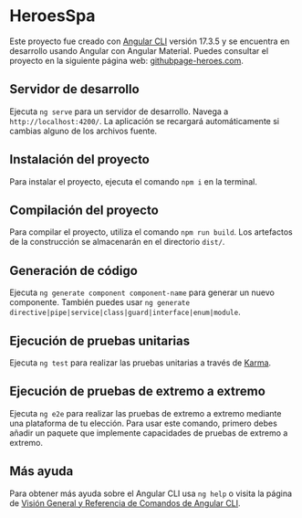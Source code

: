 # HeroesSpa

Este proyecto fue creado con [Angular CLI](https://github.com/angular/angular-cli) versión 17.3.5 y se encuentra en desarrollo usando Angular con Angular Material. Puedes consultar el proyecto en la siguiente página web: [githubpage-heroes.com](https://camilovista2010.github.io/heroes-spa/dashboard).

## Servidor de desarrollo

Ejecuta `ng serve` para un servidor de desarrollo. Navega a `http://localhost:4200/`. La aplicación se recargará automáticamente si cambias alguno de los archivos fuente.

## Instalación del proyecto

Para instalar el proyecto, ejecuta el comando `npm i` en la terminal.

## Compilación del proyecto

Para compilar el proyecto, utiliza el comando `npm run build`. Los artefactos de la construcción se almacenarán en el directorio `dist/`.

## Generación de código

Ejecuta `ng generate component component-name` para generar un nuevo componente. También puedes usar `ng generate directive|pipe|service|class|guard|interface|enum|module`.

## Ejecución de pruebas unitarias

Ejecuta `ng test` para realizar las pruebas unitarias a través de [Karma](https://karma-runner.github.io).

## Ejecución de pruebas de extremo a extremo

Ejecuta `ng e2e` para realizar las pruebas de extremo a extremo mediante una plataforma de tu elección. Para usar este comando, primero debes añadir un paquete que implemente capacidades de pruebas de extremo a extremo.

## Más ayuda

Para obtener más ayuda sobre el Angular CLI usa `ng help` o visita la página de [Visión General y Referencia de Comandos de Angular CLI](https://angular.io/cli).
